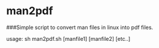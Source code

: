 # man2pdf
###Simple script to convert man files in linux into pdf files. 

usage: sh man2pdf.sh [manfile1] [manfile2] [etc..]

